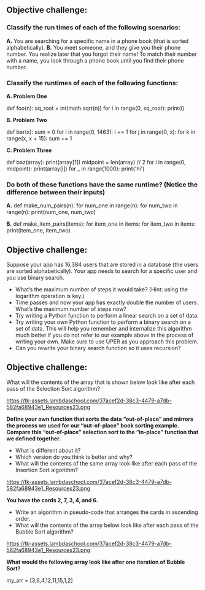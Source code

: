 ## Objective challenge:

### Classify the run times of each of the following scenarios:

**A.** You are searching for a specific name in a phone book (that is sorted alphabetically).
**B.** You meet someone, and they give you their phone number. You realize later that you forgot their name! To match their number with a name, you look through a phone book until you find their phone number.


### Classify the runtimes of each of the following functions:

**A. Problem One**

def foo(n):
    sq_root = int(math.sqrt(n))
    for i in range(0, sq_root):
        print(i)


**B. Problem Two**

def bar(x):
    sum = 0
    for i in range(0, 1463):
        i += 1
        for j in range(0, x):
                for k in range(x, x + 15):
                    sum += 1


**C. Problem Three**

def baz(array):
    print(array[1])
    midpoint = len(array) // 2
    for i in range(0, midpoint):
        print(array[i])
    for _ in range(1000):
        print('hi')


### Do both of these functions have the same runtime? (Notice the difference between their inputs)

**A.**
def make_num_pairs(n):
    for num_one in range(n):
        for num_two in range(n):
            print(num_one, num_two)

**B.**
def make_item_pairs(items):
    for item_one in items:
        for item_two in items:
            print(item_one, item_two)


## Objective challenge:

Suppose your app has 16,384 users that are stored in a database (the users are sorted alphabetically). Your app needs to search for a specific user and you use binary search.
- What’s the maximum number of steps it would take? (Hint: using the logarithm operation is key.)
- Time passes and now your app has exactly double the number of users. What’s the maximum number of steps now?
- Try writing a Python function to perform a linear search on a set of data.
- Try writing your own Python function to perform a binary search on a set of data. This will help you remember and internalize this algorithm much better if you do not refer to our example above in the process of writing your own. Make sure to use UPER as you approach this problem.
- Can you rewrite your binary search function so it uses recursion?


## Objective challenge:
What will the contents of the array that is shown below look like after each pass of the Selection Sort algorithm?

https://tk-assets.lambdaschool.com/37acef2d-38c3-4479-a7db-582fa68943e1_Resources23.png

**Define your own function that sorts the data “out-of-place” and mirrors the process we used for our “out-of-place” book sorting example. Compare this “out-of-place” selection sort to the “in-place” function that we defined together.**
- What is different about it?
- Which version do you think is better and why?
- What will the contents of the same array look like after each pass of the Insertion Sort algorithm?

https://tk-assets.lambdaschool.com/37acef2d-38c3-4479-a7db-582fa68943e1_Resources23.png


**You have the cards 2, 7, 3, 4, and 6.**
- Write an algorithm in pseudo-code that arranges the cards in ascending order.
- What will the contents of the array below look like after each pass of the Bubble Sort algorithm?

https://tk-assets.lambdaschool.com/37acef2d-38c3-4479-a7db-582fa68943e1_Resources23.png


**What would the following array look like after one iteration of Bubble Sort?**

my_arr = [3,6,4,12,11,15,1,2]
